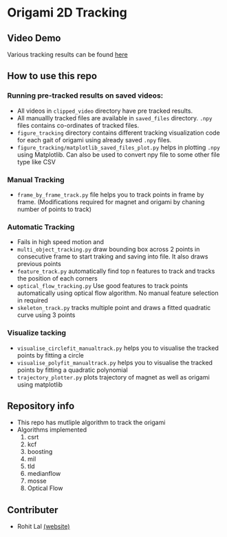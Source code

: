 # Origami 2D Tracking 

## Video Demo
Various tracking results can be found [here](https://drive.google.com/drive/u/1/folders/1GapJK3oWHEMn0Bm4omrbM7fQUOPg2TjE)

## How to use this repo

### Running pre-tracked results on saved videos:
- All videos in `clipped_video` directory have pre tracked results.
- All manuallly tracked files are available in `saved_files` directory. `.npy` files contains co-ordinates of tracked files.
- `figure_tracking` directory contains different tracking visualization code for each gait of origami using already saved `.npy` files.
-  `figure_tracking/matplotlib_saved_files_plot.py` helps in plotting `.npy` using Matplotlib. Can also be used to convert npy file to some other file type like CSV

### Manual Tracking
- `frame_by_frame_track.py` file helps you to track points in frame by frame. (Modifications required for magnet and origami by chaning number of points to track)

### Automatic Tracking
- Fails in high speed motion and 
- `multi_object_tracking.py` draw bounding box across 2 points in consecutive frame to start traking and saving into file. It also draws previous points
- `feature_track.py` automatically find top n features to track and tracks the position of each corners
- `optical_flow_tracking.py` Use good features to track points automatically using optical flow algorithm. No manual feature selection in required
- `skeleton_track.py` tracks multiple point and draws a fitted quadratic curve using 3 points

### Visualize tacking
- `visualise_circlefit_manualtrack.py` helps you to visualise the tracked points by fitting a circle
- `visualise_polyfit_manualtrack.py` helps you to visualise the tracked points by fitting a quadratic polynomial
- `trajectory_plotter.py` plots trajectory of magnet as well as origami using matplotlib

## Repository info
- This repo has mutliple algorithm to track the origami 
- Algorithms implemented
    1. csrt
    2. kcf
    3. boosting
    4. mil
    5. tld
    6. medianflow
    7. mosse 
    8. Optical Flow

## Contributer
- Rohit Lal  [(website)](https://take2rohit.github.io/)

